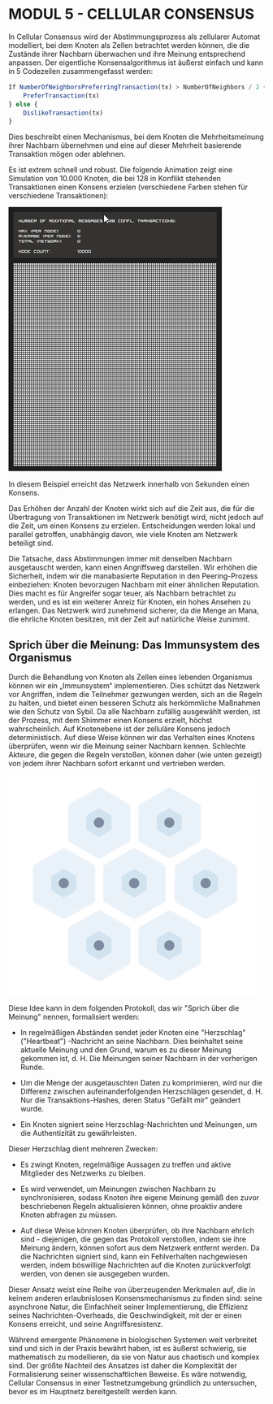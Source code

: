 # MODUL 5  - CELLULAR CONSENSUS

In Cellular Consensus wird der Abstimmungsprozess als zellularer Automat modelliert, bei dem Knoten als Zellen betrachtet werden können, die die Zustände ihrer Nachbarn überwachen und ihre Meinung entsprechend anpassen. Der eigentliche Konsensalgorithmus ist äußerst einfach und kann in 5 Codezeilen zusammengefasst werden:

```javascript
If NumberOfNeighborsPreferringTransaction(tx) > NumberOfNeighbors / 2 {
    PreferTransaction(tx)
} else {
    DislikeTransaction(tx)
}
```

Dies beschreibt einen Mechanismus, bei dem Knoten die Mehrheitsmeinung ihrer Nachbarn übernehmen und eine auf dieser Mehrheit basierende Transaktion mögen oder ablehnen.

Es ist extrem schnell und robust. Die folgende Animation zeigt eine Simulation von 10.000 Knoten, die bei 128 in Konflikt stehenden Transaktionen einen Konsens erzielen (verschiedene Farben stehen für verschiedene Transaktionen):

![04_5_2_module_5.1.1](https://github.com/einfachiota/coordicide/raw/master/assets/04_5_2_module_5.1.1.gif)

In diesem Beispiel erreicht das Netzwerk innerhalb von Sekunden einen Konsens.

Das Erhöhen der Anzahl der Knoten wirkt sich auf die Zeit aus, die für die Übertragung von Transaktionen im Netzwerk benötigt wird, nicht jedoch auf die Zeit, um einen Konsens zu erzielen. Entscheidungen werden lokal und parallel getroffen, unabhängig davon, wie viele Knoten am Netzwerk beteiligt sind.

Die Tatsache, dass Abstimmungen immer mit denselben Nachbarn ausgetauscht werden, kann einen Angriffsweg darstellen. Wir erhöhen die Sicherheit, indem wir die manabasierte Reputation in den Peering-Prozess einbeziehen: Knoten bevorzugen Nachbarn mit einer ähnlichen Reputation. Dies macht es für Angreifer sogar teuer, als Nachbarn betrachtet zu werden, und es ist ein weiterer Anreiz für Knoten, ein hohes Ansehen zu erlangen. Das Netzwerk wird zunehmend sicherer, da die Menge an Mana, die ehrliche Knoten besitzen, mit der Zeit auf natürliche Weise zunimmt.

## Sprich über die Meinung: Das Immunsystem des Organismus

Durch die Behandlung von Knoten als Zellen eines lebenden Organismus können wir ein „Immunsystem“ implementieren. Dies schützt das Netzwerk vor Angriffen, indem die Teilnehmer gezwungen werden, sich an die Regeln zu halten, und bietet einen besseren Schutz als herkömmliche Maßnahmen wie den Schutz von Sybil. Da alle Nachbarn zufällig ausgewählt werden, ist der Prozess, mit dem Shimmer einen Konsens erzielt, höchst wahrscheinlich. Auf Knotenebene ist der zelluläre Konsens jedoch deterministisch. Auf diese Weise können wir das Verhalten eines Knotens überprüfen, wenn wir die Meinung seiner Nachbarn kennen. Schlechte Akteure, die gegen die Regeln verstoßen, können daher (wie unten gezeigt) von jedem ihrer Nachbarn sofort erkannt und vertrieben werden.

![04_5_2_gossip.gif](https://github.com/einfachiota/coordicide/raw/master/assets/04_5_2_gossip.gif)

Diese Idee kann in dem folgenden Protokoll, das wir "Sprich über die Meinung" nennen, formalisiert werden:

- In regelmäßigen Abständen sendet jeder Knoten eine "Herzschlag" ("Heartbeat") -Nachricht an seine Nachbarn. Dies beinhaltet seine aktuelle Meinung und den Grund, warum es zu dieser Meinung gekommen ist, d. H. Die Meinungen seiner Nachbarn in der vorherigen Runde.

- Um die Menge der ausgetauschten Daten zu komprimieren, wird nur die Differenz zwischen aufeinanderfolgenden Herzschlägen gesendet, d. H. Nur die Transaktions-Hashes, deren Status "Gefällt mir" geändert wurde.

- Ein Knoten signiert seine Herzschlag-Nachrichten und Meinungen, um die Authentizität zu gewährleisten.

Dieser Herzschlag dient mehreren Zwecken:

- Es zwingt Knoten, regelmäßige Aussagen zu treffen und aktive Mitglieder des Netzwerks zu bleiben.

- Es wird verwendet, um Meinungen zwischen Nachbarn zu synchronisieren, sodass Knoten ihre eigene Meinung gemäß den zuvor beschriebenen Regeln aktualisieren können, ohne proaktiv andere Knoten abfragen zu müssen.

- Auf diese Weise können Knoten überprüfen, ob ihre Nachbarn ehrlich sind - diejenigen, die gegen das Protokoll verstoßen, indem sie ihre Meinung ändern, können sofort aus dem Netzwerk entfernt werden. Da die Nachrichten signiert sind, kann ein Fehlverhalten nachgewiesen werden, indem böswillige Nachrichten auf die Knoten zurückverfolgt werden, von denen sie ausgegeben wurden.

Dieser Ansatz weist eine Reihe von überzeugenden Merkmalen auf, die in keinem anderen erlaubnislosen Konsensmechanismus zu finden sind: seine asynchrone Natur, die Einfachheit seiner Implementierung, die Effizienz seines Nachrichten-Overheads, die Geschwindigkeit, mit der er einen Konsens erreicht, und seine Angriffsresistenz.

Während emergente Phänomene in biologischen Systemen weit verbreitet sind und sich in der Praxis bewährt haben, ist es äußerst schwierig, sie mathematisch zu modellieren, da sie von Natur aus chaotisch und komplex sind. Der größte Nachteil des Ansatzes ist daher die Komplexität der Formalisierung seiner wissenschaftlichen Beweise. Es wäre notwendig, Cellular Consensus in einer Testnetzumgebung gründlich zu untersuchen, bevor es im Hauptnetz bereitgestellt werden kann.
